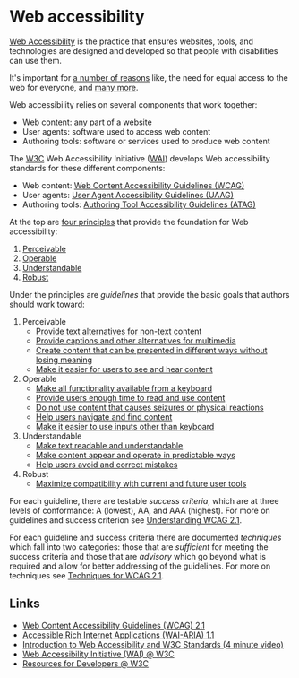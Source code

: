 # Web accessibility

[Web Accessibility](https://www.w3.org/WAI/fundamentals/accessibility-intro/#what) is the practice that ensures websites, tools, and technologies are designed and developed so that people with disabilities can use them.

It's important for [a number of reasons](https://www.w3.org/standards/webdesign/accessibility#case) like, the need for equal access to the web for everyone, and [many more](https://www.w3.org/WAI/fundamentals/accessibility-intro/#important).

Web accessibility relies on several components that work together:

* Web content: any part of a website
* User agents: software used to access web content
* Authoring tools: software or services used to produce web content

The [W3C](https://www.w3.org) Web Accessibility Initiative ([WAI](https://www.w3.org/WAI/)) develops Web accessibility standards for these different components:

* Web content: [Web Content Accessibility Guidelines (WCAG)](https://www.w3.org/WAI/standards-guidelines/wcag/)
* User agents: [User Agent Accessibility Guidelines (UAAG)](https://www.w3.org/WAI/standards-guidelines/uaag/)
* Authoring tools: [Authoring Tool Accessibility Guidelines (ATAG)](https://www.w3.org/WAI/standards-guidelines/atag/)

At the top are [four principles](https://www.w3.org/WAI/fundamentals/accessibility-principles/) that provide the foundation for Web accessibility:

1. [Perceivable](https://www.w3.org/TR/2018/REC-WCAG21-20180605/#perceivable)
1. [Operable](https://www.w3.org/TR/2018/REC-WCAG21-20180605/#operable)
1. [Understandable](https://www.w3.org/TR/2018/REC-WCAG21-20180605/#understandable)
1. [Robust](https://www.w3.org/TR/2018/REC-WCAG21-20180605/#robust)

Under the principles are _guidelines_ that provide the basic goals that authors should work toward:

1. Perceivable
    * [Provide text alternatives for non-text content](https://www.w3.org/TR/2018/REC-WCAG21-20180605/#text-alternatives)
    * [Provide captions and other alternatives for multimedia](https://www.w3.org/TR/2018/REC-WCAG21-20180605/#time-based-media)
    * [Create content that can be presented in different ways without losing meaning](https://www.w3.org/TR/2018/REC-WCAG21-20180605/#adaptable)
    * [Make it easier for users to see and hear content](https://www.w3.org/TR/2018/REC-WCAG21-20180605/#distinguishable)
1. Operable
    * [Make all functionality available from a keyboard](https://www.w3.org/TR/2018/REC-WCAG21-20180605/#keyboard-accessible)
    * [Provide users enough time to read and use content](https://www.w3.org/TR/2018/REC-WCAG21-20180605/#enough-time)
    * [Do not use content that causes seizures or physical reactions](https://www.w3.org/TR/2018/REC-WCAG21-20180605/#seizures-and-physical-reactions)
    * [Help users navigate and find content](https://www.w3.org/TR/2018/REC-WCAG21-20180605/#navigable)
    * [Make it easier to use inputs other than keyboard](https://www.w3.org/TR/2018/REC-WCAG21-20180605/#input-modalities)
1. Understandable
    * [Make text readable and understandable](https://www.w3.org/TR/2018/REC-WCAG21-20180605/#readable)
    * [Make content appear and operate in predictable ways](https://www.w3.org/TR/2018/REC-WCAG21-20180605/#predictable)
    * [Help users avoid and correct mistakes](https://www.w3.org/TR/2018/REC-WCAG21-20180605/#input-assistance)
1. Robust
    * [Maximize compatibility with current and future user tools](https://www.w3.org/TR/2018/REC-WCAG21-20180605/#compatible)

For each guideline, there are testable _success criteria_, which are at three levels of conformance: A (lowest), AA, and AAA (highest). For more on guidelines and success criterion see [Understanding WCAG 2.1](https://www.w3.org/WAI/WCAG21/Understanding/).

For each guideline and success criteria there are documented _techniques_ which fall into two categories: those that are _sufficient_ for meeting the success criteria and those that are _advisory_ which go beyond what is required and allow for better addressing of the guidelines. For more on techniques see [Techniques for WCAG 2.1](https://www.w3.org/WAI/WCAG21/Techniques/).

## Links

* [Web Content Accessibility Guidelines (WCAG) 2.1](https://www.w3.org/TR/2018/REC-WCAG21-20180605/)
* [Accessible Rich Internet Applications (WAI-ARIA) 1.1](https://www.w3.org/TR/2017/REC-wai-aria-1.1-20171214/)
* [Introduction to Web Accessibility and W3C Standards (4 minute video)](https://www.youtube.com/watch?v=20SHvU2PKsM)
* [Web Accessibility Initiative (WAI) @ W3C](https://www.w3.org/WAI/)
* [Resources for Developers @ W3C](https://www.w3.org/WAI/roles/developers/)
